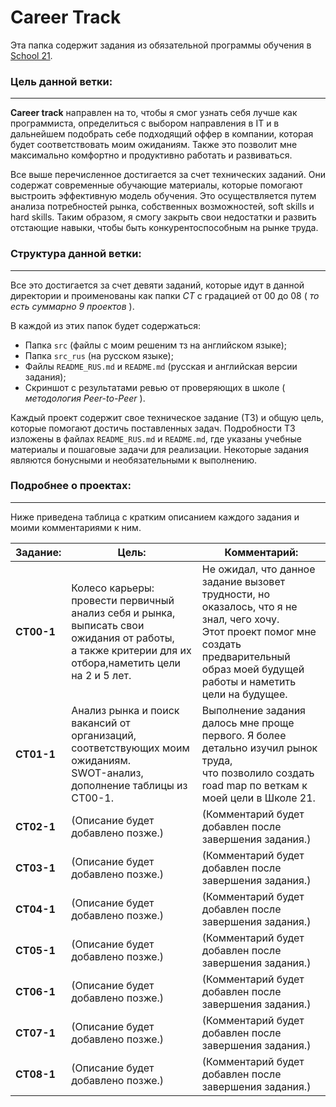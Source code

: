 # Career Track

Эта папка содержит задания из обязательной программы обучения в [School 21](https://21-school.ru/we).

### Цель данной ветки:

---

**Career track** направлен на то, чтобы я смог узнать себя лучше как программиста, определиться с выбором направления в IT и в дальнейшем подобрать себе подходящий оффер в компании, которая будет соответствовать моим ожиданиям. Также это позволит мне максимально комфортно и продуктивно работать и развиваться.

Все выше перечисленное достигается за счет технических заданий. Они содержат современные обучающие материалы, которые помогают выстроить эффективную модель обучения. Это осуществляется путем анализа потребностей рынка, собственных возможностей, soft skills и hard skills. Таким образом, я смогу закрыть свои недостатки и развить отстающие навыки, чтобы быть конкурентоспособным на рынке труда.

### Структура данной ветки:

---

Все это достигается за счет девяти заданий, которые идут в данной директории и проименованы как папки *CT* с градацией от 00 до 08 ( *то есть суммарно 9 проектов* ).

В каждой из этих папок будет содержаться:

* Папка `src` (файлы с моим решеним тз на английском языке);
* Папка `src_rus` (на русском языке);
* Файлы `README_RUS.md` и `README.md` (русская и английская версии задания);
* Скриншот с результатами ревью от проверяющих в школе ( *методология Peer-to-Peer* ).

Каждый проект содержит свое техническое задание (ТЗ) и общую цель, которые помогают достичь поставленных задач. Подробности ТЗ изложены в файлах `README_RUS.md` и `README.md`, где указаны учебные материалы и пошаговые задачи для реализации. Некоторые задания являются бонусными и необязательными к выполнению.

### Подробнее о проектах:

---

Ниже приведена таблица с кратким описанием каждого задания и моими комментариями к ним.

| Задание:  | Цель:                                                                                                                                                                                                                                                                       | Комментарий:                                                                                                                                                                                                                                                                                                                                          |
| ---------------- | ------------------------------------------------------------------------------------------------------------------------------------------------------------------------------------------------------------------------------------------------------------------------------- | ---------------------------------------------------------------------------------------------------------------------------------------------------------------------------------------------------------------------------------------------------------------------------------------------------------------------------------------------------------------- |
| **CT00-1** | Колесо карьеры: провести первичный анализ себя и рынка, выписать свои ожидания от работы,<br /> а также критерии для их отбора,наметить цели на 2 и 5 лет. | Не ожидал, что данное задание вызовет трудности, но оказалось, что я не знал, чего хочу.<br />Этот проект помог мне создать предварительный образ моей будущей работы и наметить <br />цели на будущее. |
| **CT01-1** | Анализ рынка и поиск вакансий от организаций, соответствующих моим ожиданиям.<br />SWOT-анализ, дополнение таблицы из CT00-1.                                                        | Выполнение задания далось мне проще первого. Я более детально изучил рынок труда,<br />что позволило создать road map по веткам к моей цели в Школе 21.                                                                                           |
| **CT02-1** | (Описание будет добавлено позже.)                                                                                                                                                                                                                    | (Комментарий будет добавлен после завершения задания.)                                                                                                                                                                                                                                                             |
| **CT03-1** | (Описание будет добавлено позже.)                                                                                                                                                                                                                    | (Комментарий будет добавлен после завершения задания.)                                                                                                                                                                                                                                                             |
| **CT04-1** | (Описание будет добавлено позже.)                                                                                                                                                                                                                    | (Комментарий будет добавлен после завершения задания.)                                                                                                                                                                                                                                                             |
| **CT05-1** | (Описание будет добавлено позже.)                                                                                                                                                                                                                    | (Комментарий будет добавлен после завершения задания.)                                                                                                                                                                                                                                                             |
| **CT06-1** | (Описание будет добавлено позже.)                                                                                                                                                                                                                    | (Комментарий будет добавлен после завершения задания.)                                                                                                                                                                                                                                                             |
| **CT07-1** | (Описание будет добавлено позже.)                                                                                                                                                                                                                    | (Комментарий будет добавлен после завершения задания.)                                                                                                                                                                                                                                                             |
| **CT08-1** | (Описание будет добавлено позже.)                                                                                                                                                                                                                    | (Комментарий будет добавлен после завершения задания.)                                                                                                                                                                                                                                                             |
